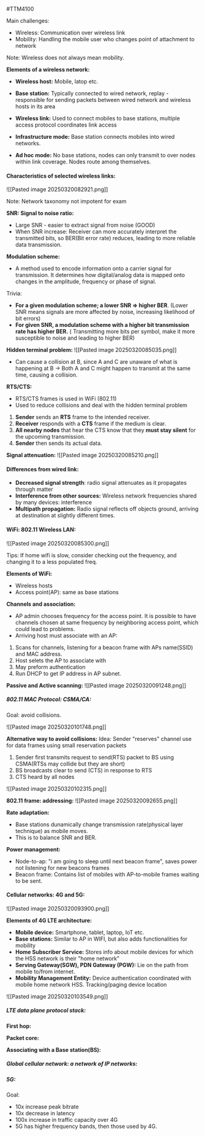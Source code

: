 #TTM4100 


Main challenges:
- Wireless: Communication over wireless link 
- Mobility: Handling the mobile user who changes point of attachment to network

Note: Wireless does not always mean mobility. 

**Elements of a wireless network:**
- **Wireless host:** Mobile, latop etc. 
- **Base station:** Typically connected to wired network, replay - responsible for sending packets between wired network and wireless hosts in its area
- **Wireless link:** Used to connect mobiles to base stations, multiple access protocol coordinates link access

- **Infrastructure mode:** Base station connects mobiles into wired networks. 
- **Ad hoc mode:** No base stations, nodes can only transmit to over nodes within link coverage. Nodes route among themselves. 


#### Characteristics of selected wireless links:
![[Pasted image 20250320082921.png]]

Note: Network taxonomy not impotent for exam 

**SNR: Signal to noise ratio:**
- Large SNR - easier to extract signal from noise (GOOD)
- When SNR increase: Receiver can more accurately interpret the transmitted bits, so BER(Bit error rate) reduces, leading to more reliable data transmission. 

**Modulation scheme:**
- A method used to encode information onto a carrier signal for transmission. It determines how digital/analog data is mapped onto changes in the amplitude, frequency or phase of signal. 

Trivia:
- **For a given modulation scheme; a lower SNR => higher BER**. (Lower SNR means signals are more affected by noise, increasing likelihood of bit errors)
- **For given SNR, a modulation scheme with a higher bit transmission rate has higher BER.** ( Transmitting more bits per symbol, make it more susceptible to noise and leading to higher BER)



**Hidden terminal problem:**
![[Pasted image 20250320085035.png]]
- Can cause a collision at B, since A and C are unaware of what is happening at B -> Both A and C might happen to transmit at the same time, causing a collision. 


**RTS/CTS:**
- RTS/CTS frames is used in WiFi (802.11)
- Used to reduce collisions and deal with the hidden terminal problem 
1. **Sender** sends an **RTS** frame to the intended receiver.
2. **Receiver** responds with a **CTS** frame if the medium is clear.
3. **All nearby nodes** that hear the CTS know that they **must stay silent** for the upcoming transmission.
4. **Sender** then sends its actual data.



**Signal attenuation:**
![[Pasted image 20250320085210.png]]

#### Differences from wired link:
- **Decreased signal strength**: radio signal attenuates as it propagates through matter 
- **Interference from other sources:** Wireless network frequencies shared by many devices: interference 
- **Multipath propagation:** Radio signal reflects off objects ground, arriving at destination at slightly different times. 


#### WiFi: 802.11 Wireless LAN:
![[Pasted image 20250320085300.png]]

Tips: If home wifi is slow, consider checking out the frequency, and changing it to a less populated freq. 

**Elements of WiFi:**
- Wireless hosts
- Access point(AP): same as base stations 


**Channels and association:**
- AP admin chooses frequency for the access point. It is possible to have channels chosen at same frequency by neighboring access point, which could lead to problems.
- Arriving host must associate with an AP: 
1. Scans for channels, listening for a beacon frame with APs name(SSID) and MAC address.
2. Host selets the AP to associate with 
3. May preform authentication
4. Run DHCP to get IP address in AP subnet. 

**Passive and Active scanning:**
![[Pasted image 20250320091248.png]]


##### 802.11 MAC Protocol: CSMA/CA:
Goal: avoid collisions.

![[Pasted image 20250320101748.png]]


**Alternative way to avoid collisions:**
Idea: Sender "reserves" channel use for data frames using small reservation packets 
1. Sender first transmits request to send(RTS) packet to BS using CSMA(RTSs may collide but they are short)
2. BS broadcasts clear to send (CTS) in response to RTS
3. CTS heard by all nodes 

![[Pasted image 20250320102315.png]]


**802.11 frame: addressing:**
![[Pasted image 20250320092655.png]]

**Rate adaptation:**
- Base stations dunamically change transmission rate(physical layer technique) as mobile moves.
- This is to balance SNR and BER. 

**Power management:**
- Node-to-ap: "i am going to sleep until next beacon frame", saves power not listening for new beacons frames 
- Beacon frame: Contains list of mobiles with AP-to-mobile frames waiting to be sent. 

#### Cellular networks: 4G and 5G:

![[Pasted image 20250320093900.png]]

**Elements of 4G LTE architecture:**
- **Mobile device:** Smartphone, tablet, laptop, IoT etc. 
- **Base stations:** Similar to AP in WIFI, but also adds functionalities for mobility 
- **Home Subscriber Service:** Stores info about mobile devices for which the HSS network is their "home network"
- **Serving Gateway(SGW), PDN Gateway (PGW):** Lie on the path from mobile to/from internet. 
- **Mobility Management Entity:** Device authentication coordinated with mobile home network HSS. Tracking/paging device location 

![[Pasted image 20250320103549.png]]


##### LTE data plane protocol stack:

**First hop:**

**Packet core:**

**Associating with a Base station(BS):**

##### Global cellular network: a network of IP networks:


##### 5G:
Goal:
- 10x increase peak bitrate
- 10x decrease in latency 
- 100x increase in traffic capacity over 4G 
- 5G has higher frequency bands, then those used by 4G.

